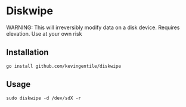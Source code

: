 # Diskwipe

WARNING: This will irreversibly modify data on a disk device. Requires elevation. Use at your own risk

## Installation
```
go install github.com/kevingentile/diskwipe
```

## Usage
```
sudo diskwipe -d /dev/sdX -r
```